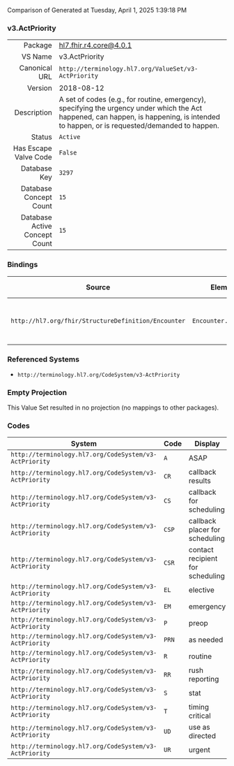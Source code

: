Comparison of 
Generated at Tuesday, April 1, 2025 1:39:18 PM

### v3.ActPriority

|      |     |
| ---: | --- |
| Package | hl7.fhir.r4.core@4.0.1 |
| VS Name | v3.ActPriority |
| Canonical URL | `http://terminology.hl7.org/ValueSet/v3-ActPriority` |
| Version | 2018-08-12 |
| Description | A set of codes (e.g., for routine, emergency), specifying the urgency under which the Act happened, can happen, is happening, is intended to happen, or is requested/demanded to happen. |
| Status | `Active` |
| Has Escape Valve Code | `False` |
| Database Key | `3297` |
| Database Concept Count | `15` |
| Database Active Concept Count | `15` |
### Bindings

| Source | Element | Binding | Strength | Element Short |
| ------ | ------- | ------- | -------- | ------------- |
| `http://hl7.org/fhir/StructureDefinition/Encounter` | `Encounter.priority` | `http://terminology.hl7.org/ValueSet/v3-ActPriority` | `Example` | Indicates the urgency of the encounter |

### Referenced Systems

* `http://terminology.hl7.org/CodeSystem/v3-ActPriority`
### Empty Projection

This Value Set resulted in no projection (no mappings to other packages).

### Codes

| System | Code | Display |
| ------ | ---- | ------- |
| `http://terminology.hl7.org/CodeSystem/v3-ActPriority` | `A` | ASAP |
| `http://terminology.hl7.org/CodeSystem/v3-ActPriority` | `CR` | callback results |
| `http://terminology.hl7.org/CodeSystem/v3-ActPriority` | `CS` | callback for scheduling |
| `http://terminology.hl7.org/CodeSystem/v3-ActPriority` | `CSP` | callback placer for scheduling |
| `http://terminology.hl7.org/CodeSystem/v3-ActPriority` | `CSR` | contact recipient for scheduling |
| `http://terminology.hl7.org/CodeSystem/v3-ActPriority` | `EL` | elective |
| `http://terminology.hl7.org/CodeSystem/v3-ActPriority` | `EM` | emergency |
| `http://terminology.hl7.org/CodeSystem/v3-ActPriority` | `P` | preop |
| `http://terminology.hl7.org/CodeSystem/v3-ActPriority` | `PRN` | as needed |
| `http://terminology.hl7.org/CodeSystem/v3-ActPriority` | `R` | routine |
| `http://terminology.hl7.org/CodeSystem/v3-ActPriority` | `RR` | rush reporting |
| `http://terminology.hl7.org/CodeSystem/v3-ActPriority` | `S` | stat |
| `http://terminology.hl7.org/CodeSystem/v3-ActPriority` | `T` | timing critical |
| `http://terminology.hl7.org/CodeSystem/v3-ActPriority` | `UD` | use as directed |
| `http://terminology.hl7.org/CodeSystem/v3-ActPriority` | `UR` | urgent |
